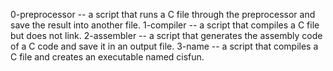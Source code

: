 0-preprocessor --  a script that runs a C file through the preprocessor and save the result into another file.
1-compiler --  a script that compiles a C file but does not link.
2-assembler -- a script that generates the assembly code of a C code and save it in an output file.
3-name -- a script that compiles a C file and creates an executable named cisfun.
